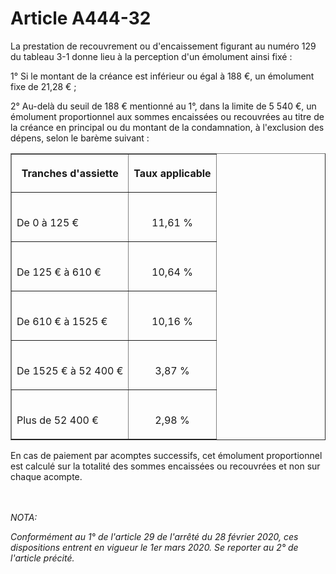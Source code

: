 # Article A444-32

<p align='left'>La prestation de recouvrement ou d'encaissement figurant au numéro 129 du tableau 3-1 donne lieu à la perception d'un émolument ainsi fixé :</p><p>1° Si le montant de la créance est inférieur ou égal à 188 €, un émolument fixe de 21,28 € ;</p><p>2° Au-delà du seuil de 188 € mentionné au 1°, dans la limite de 5 540 €, un émolument proportionnel aux sommes encaissées ou recouvrées au titre de la créance en principal ou du montant de la condamnation, à l'exclusion des dépens, selon le barème suivant :</p><table border='1'><tbody><tr><th><p>Tranches d'assiette</p></th><th>Taux applicable</th></tr><tr><td align='left'><br/>

De 0 à 125 €</td><td align='center'><br/>

11,61 %</td></tr><tr><td align='left'><br/>

De 125 € à 610 €</td><td align='center'><br/>

10,64 %</td></tr><tr><td align='left'><br/>

De 610 € à 1525 €</td><td align='center'><br/>

10,16 %</td></tr><tr><td align='left'><br/>

De 1525 € à 52 400 €</td><td align='center'><br/>

3,87 %</td></tr><tr><td align='left'><br/>

Plus de 52 400 €</td><td align='center'><br/>

2,98 %</td></tr></tbody></table><p>En cas de paiement par acomptes successifs, cet émolument proportionnel est calculé sur la totalité des sommes encaissées ou recouvrées et non sur chaque acompte.</p><br/><br/><i>NOTA:<p>Conformément au 1° de l'article 29 de l'arrêté du 28 février 2020, ces dispositions entrent en vigueur le 1er mars 2020. Se reporter au 2° de l'article précité.</p></i>